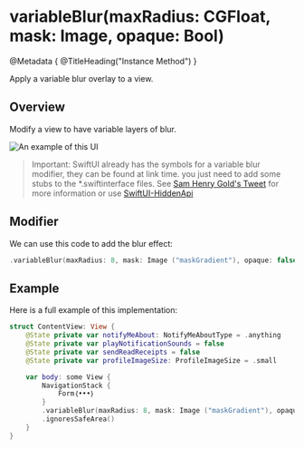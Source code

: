 # variableBlur(maxRadius: CGFloat, mask: Image, opaque: Bool)

@Metadata {
    @TitleHeading("Instance Method")
}

Apply a variable blur overlay to a view.

## Overview

Modify a view to have variable layers of blur.

![An example of this UI](SwiftUI-variableBlur-Image)

> Important: SwiftUI already has the symbols for a variable blur modifier, they can be found at link time. you just need to add some stubs to the *.swiftinterface files. See [Sam Henry Gold's Tweet](https://twitter.com/samhenrigold/status/1786399498308059482) for more information or use [SwiftUI-HiddenApi](https://github.com/Wouter01/SwiftUI-HiddenAPI?tab=readme-ov-file)

## Modifier

We can use this code to add the blur effect:
```swift
.variableBlur(maxRadius: 8, mask: Image ("maskGradient"), opaque: false)
```

## Example

Here is a full example of this implementation:
```swift
struct ContentView: View {
    @State private var notifyMeAbout: NotifyMeAboutType = .anything
    @State private var playNotificationSounds = false
    @State private var sendReadReceipts = false
    @State private var profileImageSize: ProfileImageSize = .small

    var body: some View {
        NavigationStack {
            Form｛•••｝
        }
        .variableBlur(maxRadius: 8, mask: Image ("maskGradient"), opaque: false)
        .ignoresSafeArea()
    }
}
```
